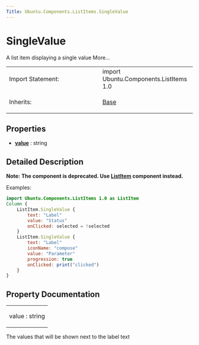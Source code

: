 ```yaml
---
Title: Ubuntu.Components.ListItems.SingleValue
---
```

        
SingleValue
===========

<span class="subtitle"></span>
A list item displaying a single value More...

<table>
<colgroup>
<col width="50%" />
<col width="50%" />
</colgroup>
<tbody>
<tr class="odd">
<td>Import Statement:</td>
<td>import Ubuntu.Components.ListItems 1.0</td>
</tr>
<tr class="even">
<td>Inherits:</td>
<td><p><a href="Ubuntu.Components.ListItems.Base.md">Base</a></p></td>
</tr>
</tbody>
</table>

<span id="properties"></span>
Properties
----------

-   ****[value](#value-prop)**** : string

<span id="details"></span>
Detailed Description
--------------------

**Note:** **The component is deprecated. Use [ListItem](../Ubuntu.Components.ListItem.md) component instead.**

Examples:

``` qml
import Ubuntu.Components.ListItems 1.0 as ListItem
Column {
    ListItem.SingleValue {
        text: "Label"
        value: "Status"
        onClicked: selected = !selected
    }
    ListItem.SingleValue {
        text: "Label"
        iconName: "compose"
        value: "Parameter"
        progression: true
        onClicked: print("clicked")
    }
}
```

Property Documentation
----------------------

<table>
<colgroup>
<col width="100%" />
</colgroup>
<tbody>
<tr class="odd">
<td><p><span id="value-prop"></span><span class="name">value</span> : <span class="type">string</span></p></td>
</tr>
</tbody>
</table>

The values that will be shown next to the label text

